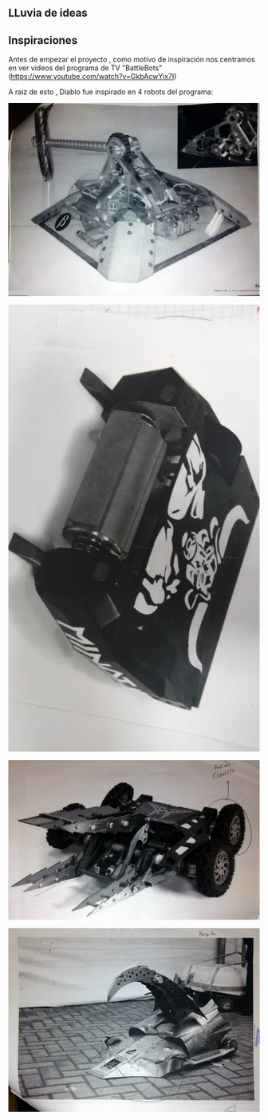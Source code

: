 ## LLuvia de ideas

## Inspiraciones 

Antes de empezar el proyecto , como motivo de inspiración nos centramos en ver videos del programa de TV "BattleBots" 
(https://www.youtube.com/watch?v=GkbAcwYix7I)

A raiz de esto , Diablo fue inspirado en 4 robots del programa:


![Robot Ejemplo](/multimedia/14cef7d3-8599-4da3-b9f7-ef95bee14e3c.jpg)


![Robot Ejemplo](/multimedia/20e08519-4747-45ba-b5b5-d44134399610.jpg)


![Robot Ejemplo](/multimedia/893b6f6d-5717-4ba9-8e9a-c3b125c8ae89.jpg)


![Robot Ejemplo](/multimedia/ba3ad0c4-ff28-4076-adc6-8147c5d9fda0.jpg)


